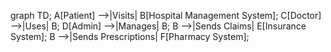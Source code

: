 graph TD;
  A[Patient] -->|Visits| B[Hospital Management System];
  C[Doctor] -->|Uses| B;
  D[Admin] -->|Manages| B;
  B -->|Sends Claims| E[Insurance System];
  B -->|Sends Prescriptions| F[Pharmacy System];
